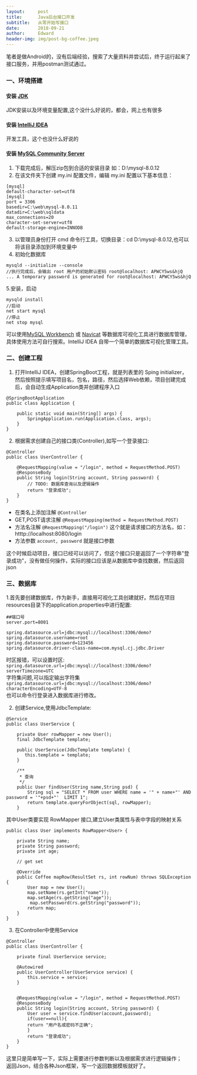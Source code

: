 ```yaml
---
layout:     post
title:      Java后台接口开发
subtitle:   从零开始写接口
date:       2018-09-21
author:     Edward
header-img: img/post-bg-coffee.jpeg
---
```


笔者是做Android的，没有后端经验，搜索了大量资料并尝试后，终于运行起来了接口服务，并用postman测试通过。

### 一、环境搭建

#### 安装 [JDK](https://www.oracle.com/technetwork/java/javase/downloads/index.html)
JDK安装以及环境变量配置,这个没什么好说的，都会，网上也有很多
#### 安装 [IntelliJ IDEA](https://www.jetbrains.com/idea/)
开发工具，这个也没什么好说的
#### 安装 [MySQL Community Server](https://dev.mysql.com/downloads/mysql/)

1. 下载完成后，解压zip包到合适的安装目录 如：D:\mysql-8.0.12
2. 在该文件夹下创建 my.ini 配置文件，编辑 my.ini 配置以下基本信息：
```
[mysql]
default-character-set=utf8
[mysql]
port = 3306
basedir=C:\web\mysql-8.0.11
datadir=C:\web\sqldata
max_connections=20
character-set-server=utf8
default-storage-engine=INNODB
```
3. 以管理员身份打开 cmd 命令行工具，切换目录：cd D:\mysql-8.0.12,也可以将该目录添加到环境变量中
4. 初始化数据库
```
mysqld --initialize --console
//执行完成后，会输出 root 用户的初始默认密码 root@localhost: APWCY5ws&hjQ
... A temporary password is generated for root@localhost: APWCY5ws&hjQ
```
5.安装，启动
```
mysqld install
//启动
net start mysql
//停止
net stop mysql
```
可以使用[MySQL Workbench](https://dev.mysql.com/downloads/workbench/) 或 [Navicat](https://www.navicat.com.cn/)
等数据库可视化工具进行数据库管理，具体使用方法可自行搜索。IntelliJ IDEA 自带一个简单的数据库可视化管理工具。

### 二、创建工程
1. 打开IntelliJ IDEA，创建SpringBoot工程，就是列表里的 Sping initializer，然后按照提示填写项目名，包名，路径，然后选择Web依赖，项目创建完成后，会自动生成Application类并创建程序入口
```
@SpringBootApplication
public class Application {

    public static void main(String[] args) {
        SpringApplication.run(Application.class, args);
    }
}
```
2. 根据需求创建自己的接口类(Controller),如写一个登录接口:
```
@Controller
public class UserController {

    @RequestMapping(value = "/login", method = RequestMethod.POST)
    @ResponseBody
    public String login(String account, String password) {
        // TODO: 数据库查询以及逻辑操作
        return "登录成功";
    }
}
```

- 在类名上添加注解 `@Controller`
- GET,POST请求注解  `@RequestMapping(method = RequestMethod.POST)`
- 方法名注解 `@RequestMapping("/login")` 这个就是请求接口的方法名，如：htttp://localhost:8080/login
- 方法参数 `account, password` 就是接口参数  

这个时候启动项目，接口已经可以访问了，但这个接口只是返回了一个字符串"登录成功"，没有做任何操作，实际的接口应该是从数据库中查找数据，然后返回json  

### 三、数据库
1.首先要创建数据库，作为新手，直接用可视化工具创建就好。然后在项目resources目录下的application.properties中进行配置:
```
##端口号
server.port=8001

spring.datasource.url=jdbc:mysql://localhost:3306/demo?
spring.datasource.username=root
spring.datasource.password=123456
spring.datasource.driver-class-name=com.mysql.cj.jdbc.Driver
```
时区报错，可以设置时区: `spring.datasource.url=jdbc:mysql://localhost:3306/demo?serverTimezone=UTC`  
字符集问题,可以指定输出字符集`spring.datasource.url=jdbc:mysql://localhost:3306/demo?characterEncoding=UTF-8`  
也可以命令行登录进入数据库进行修改。 

2. 创建Service,使用JdbcTemplate:
```
@Service
public class UserService {

    private User rowMapper = new User();
    final JdbcTemplate template;

    public UserService(JdbcTemplate template) {
       this.template = template;
    }

    /**
     * 查询
     */
    public User findUser(String name,String psd) {
        String sql = "SELECT * FROM user WHERE name = '" + name+"' AND password = '"+psd+"'  LIMIT 1";
        return template.queryForObject(sql, rowMapper);
    }
```

其中User类要实现 RowMapper 接口,建立User类属性与表中字段的映射关系
```
public class User implements RowMapper<User> {

    private String name;
    private String password;
    private int age;

    // get set
  
    @Override
    public Coffee mapRow(ResultSet rs, int rowNum) throws SQLException {
        User map = new User();
        map.setName(rs.getInt("name"));
        map.setAge(rs.getString("age"));
         map.setPassword(rs.getString("password"));
        return map;
    }
}
```
3. 在Controller中使用Service
```
@Controller
public class UserController {

    private final UserService service;
    
    @Autowired
    public UserController(UserService service) {
        this.service = service;
    }
    
    
    @RequestMapping(value = "/login", method = RequestMethod.POST)
    @ResponseBody
    public String login(String account, String password) {
        User user = service.findUser(account,password);
        if(user==null){
        return "用户名或密码不正确";
        }
        return "登录成功";
    }
}
```
这里只是简单写一下，实际上需要进行参数判断以及根据需求进行逻辑操作；  
返回Json，结合各种Json框架，写一个返回数据模板就好了。
